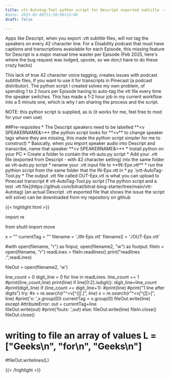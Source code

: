 ```yaml
---
title: vtt-Autotag-Tool python script for Descript exported subtitle .vtt files
#date: 2025-02-09T11:50:00+13:00
draft: false

---
```


Apps like Descript, when you export .vtt subtitle files, will not tag the speakers on every 42 character line.
For a Disability podcast that must have captions and transcriptions avaiolable for each Episode, this missing feature for Descript is a major manual time waster per Episode (Feb 2025, here's where the bug request was lodged, upvote, so we don;t have to do these crazy hacks)
<p>
This lack of true 42 character voice tagging, creates issues with podcast subtitle files, if you want to use it for transcripts in Pinecast (a podcast distributor).
The python script I created solves my own problem, of spending 1 to 2 hours per Episode having to auto-tag the vtt file every time the speaker switches.
This has made a 1-2 hour job in my current workflow into a 5 minute one, which is why I am sharing the process and the script.
<p>
NOTE: this python script is supplied, as is (it works for me, feel free to mod for your own use)
<p>
##Pre-requisites
* The Descript speakers need to be labelled **&lt;v SPEAKERNAME&&gt;**  (the python script looks for **&lt;v** to change speaker tags where they are missing, this made the python script simpler for me to construct)
	* Basically, when you import speaker audio into Descript and transcribe, name that speaker **&lt;v SPEAKERNAME&&gt;**
* Install python on your PC
* Create a folder to contain the vtt-auto.py script 
* Add your .vtt file (exported from Descript - with 42 character setting) into the same folder as vtt-auto.py script
	* rename your .vtt input file to **IN-Epx.vtt**
* run the pythion script from the same folder that the IN-Epx.vtt in
	* py .\vtt-AutoTag-Tool.py
* The output .vtt file called OUT-Epx.vtt is what you can upload to Pinecast transcript 
# vtt-AutoTag-Tool.py script
[The python script and a test .vtt file](https://github.com/bitrat/bitrat-blog-starter/tree/main/vtt-Autotag) (an actual Descript .vtt exported file that shows the issue the script will solve) can be downloaded from my repository on github

{{< highlight html >}}
<!DOCTYPE html>
<html lang="en">
<head>
  <meta charset="UTF-8">
  <title>vtt-Autotag-Tool.py</title>
</head>
<body>
  <p>import re

from shutil import move

x = ""
currentTag = "<v TestPerson>"
filename = './IN-Epx.vtt'
filename2 = './OUT-Epx.vtt'

#with open(filename, "r") as finput, open(filename2, "w") as foutput:
fileIn = open(filename, "r")
readLines = fileIn.readlines()
print("readlines :",readLines)

fileOut = open(filename2, 'w')

line_count = 0
digit_line = 0
for line in readLines:
    line_count += 1
    #print(line_count,line)
    print(line)
    if line[0:2].isdigit():
        digit_line=line_count
        #print(digit_line)
    if (line_count == digit_line+1):
        #print(line)
        #print("1 line after digits")
        try:
            #x = re.search(r"^\<v[^\(]*[:]", line)
            x = re.search(r"^\<v[^\(]*[>]", line)
            #print('x: ',x.group(0))
            currentTag = x.group(0)
            fileOut.write(line)
        except AttributeError:
            out = currentTag+line  
            fileOut.write(out)
            #print('foutx: ',out)
    else:
        fileOut.write(line)
fileIn.close()     
fileOut.close() 

# writing to file an array of values L = ["Geeks\n", "for\n", "Geeks\n"]
#fileOut.writelines(L)       
</p>
</body>
</html>
{{< /highlight >}}

